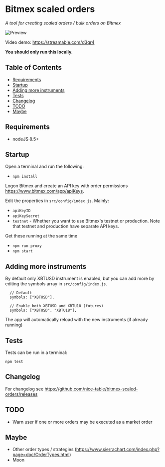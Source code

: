 # Bitmex scaled orders

_A tool for creating scaled orders / bulk orders on Bitmex_

![Preview](https://i.imgur.com/dWgDAeg.png)

Video demo: https://streamable.com/d3qr4

**You should only run this locally.**

## Table of Contents

- [Requirements](#requirements)
- [Startup](#startup)
- [Adding more instruments](#adding-more-instruments)
- [Tests](#tests)
- [Changelog](#changelog)
- [TODO](#todo)
- [Maybe](#maybe)

## Requirements

- nodeJS 8.5+

## Startup

Open a terminal and run the following:

- `npm install`

Logon Bitmex and create an API key with order permissions https://www.bitmex.com/app/apiKeys.

Edit the properties in `src/config/index.js`. Mainly:

- `apiKeyID`
- `apiKeySecret`
- `testnet` - Whether you want to use Bitmex's testnet or production. Note that testnet and production have separate API keys.

Get these running at the same time

- `npm run proxy`
- `npm start`

## Adding more instruments

By default only XBTUSD instrument is enabled, but you can add more by editing the symbols array in `src/config/index.js`.

```
  // Default
  symbols: ["XBTUSD"],

  // Enable both XBTUSD and XBTU18 (futures)
  symbols: ["XBTUSD", "XBTU18"],
```

The app will automatically reload with the new instruments (if already running)

## Tests

Tests can be run in a terminal:

`npm test`

## Changelog

For changelog see https://github.com/nice-table/bitmex-scaled-orders/releases

## TODO

- Warn user if one or more orders may be executed as a market order

## Maybe

- Other order types / strategies (https://www.sierrachart.com/index.php?page=doc/OrderTypes.html)
- Moon
